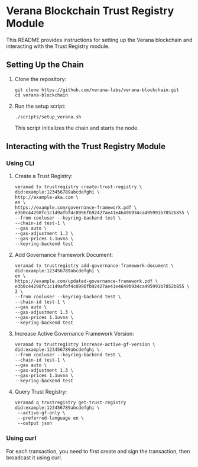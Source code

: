 # Verana Blockchain Trust Registry Module

This README provides instructions for setting up the Verana blockchain and interacting with the Trust Registry module.

## Setting Up the Chain

1. Clone the repository:
   ```
   git clone https://github.com/verana-labs/verana-blockchain.git
   cd verana-blockchain
   ```

2. Run the setup script:
   ```
   ./scripts/setup_verana.sh
   ```

   This script initializes the chain and starts the node.

## Interacting with the Trust Registry Module

### Using CLI

1. Create a Trust Registry:
   ```
   veranad tx trustregistry create-trust-registry \
   did:example:123456789abcdefghi \
   http://example-aka.com \
   en \
   https://example.com/governance-framework.pdf \
   e3b0c44298fc1c149afbf4c8996fb92427ae41e4649b934ca495991b7852b855 \
   --from cooluser --keyring-backend test \
   --chain-id test-1 \
   --gas auto \
   --gas-adjustment 1.3 \
   --gas-prices 1.1uvna \
   --keyring-backend test
   ```

2. Add Governance Framework Document:
   ```
   veranad tx trustregistry add-governance-framework-document \
   did:example:123456789abcdefghi \
   en \
   https://example.com/updated-governance-framework.pdf \
   e3b0c44298fc1c149afbf4c8996fb92427ae41e4649b934ca495991b7852b855 \
   2 \
   --from cooluser --keyring-backend test \
   --chain-id test-1 \
   --gas auto \
   --gas-adjustment 1.3 \
   --gas-prices 1.1uvna \
   --keyring-backend test
   ```

3. Increase Active Governance Framework Version:
   ```
   veranad tx trustregistry increase-active-gf-version \
   did:example:123456789abcdefghi \
   --from cooluser --keyring-backend test \
   --chain-id test-1 \
   --gas auto \
   --gas-adjustment 1.3 \
   --gas-prices 1.1uvna \
   --keyring-backend test
   ```

4. Query Trust Registry:
   ```
   veranad q trustregistry get-trust-registry did:example:123456789abcdefghi \     
    --active-gf-only \
    --preferred-language en \
    --output json
   ```

### Using curl

For each transaction, you need to first create and sign the transaction, then broadcast it using curl.
